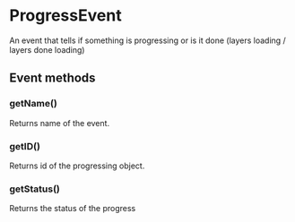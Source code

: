 # ProgressEvent
An event that tells if something is progressing or is it done (layers loading / layers done loading)

## Event methods

### getName()
Returns name of the event.

### getID()
Returns id of the progressing object.

### getStatus()
Returns the status of the progress
